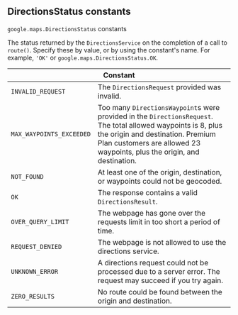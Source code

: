 <h2 id="DirectionsStatus"> DirectionsStatus constants </h2><p>
<code><span itemprop="path">google.maps</span>.<span itemprop="name">DirectionsStatus</span></code>
constants
</p><p>The status returned by the <code>DirectionsService</code> on the completion of a call to <code>route()</code>. Specify these by value, or by using the constant's name. For example, <code>'OK'</code> or <code>google.maps.DirectionsStatus.OK</code>.</p><div class="devsite-table-wrapper"><table class="constants responsive" summary="DirectionsStatus constants">
<thead>
<tr><th colspan="2">Constant</th>
</tr></thead>
<tbody>
<tr>
<td><code><span>INVALID_REQUEST</span></code></td>
<td>The <code><span>DirectionsRequest</span></code> provided was invalid.</td>
</tr>
<tr>
<td><code><span>MAX_WAYPOINTS_EXCEEDED</span></code></td>
<td>Too many <code><span>DirectionsWaypoint</span></code>s were provided in the <code><span>DirectionsRequest</span></code>. The total allowed waypoints is 8, plus the origin and destination. Premium Plan customers are allowed 23 waypoints, plus the origin, and destination.</td>
</tr>
<tr>
<td><code><span>NOT_FOUND</span></code></td>
<td>At least one of the origin, destination, or waypoints could not be geocoded.</td>
</tr>
<tr>
<td><code><span>OK</span></code></td>
<td>The response contains a valid <code><span>DirectionsResult</span></code>.</td>
</tr>
<tr>
<td><code><span>OVER_QUERY_LIMIT</span></code></td>
<td>The webpage has gone over the requests limit in too short a period of time.</td>
</tr>
<tr>
<td><code><span>REQUEST_DENIED</span></code></td>
<td>The webpage is not allowed to use the directions service.</td>
</tr>
<tr>
<td><code><span>UNKNOWN_ERROR</span></code></td>
<td>A directions request could not be processed due to a server error. The request may succeed if you try again.</td>
</tr>
<tr>
<td><code><span>ZERO_RESULTS</span></code></td>
<td>No route could be found between the origin and destination.</td>
</tr>
</tbody>
</table></div>
